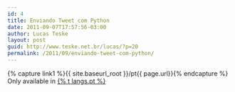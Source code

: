 ```yaml
---
id: 4
title: Enviando Tweet com Python
date: 2011-09-07T17:57:56-03:00
author: Lucas Teske
layout: post
guid: http://www.teske.net.br/lucas/?p=20
permalink: /2011/09/enviando-tweet-com-python/
---
```


{% capture link1 %}{{ site.baseurl_root }}/pt{{ page.url}}{% endcapture %}
Only available in <a href="{{ link1 }}" >{% t langs.pt %}</a>
